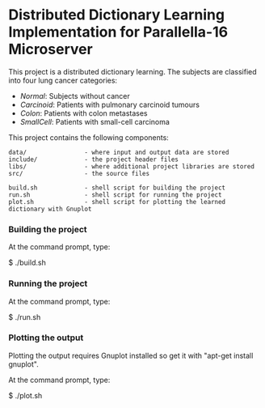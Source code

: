 # Distributed Dictionary Learning Implementation for Parallella-16 Microserver #

This project is a distributed dictionary learning. The subjects are classified into four lung cancer categories:

* *Normal*: Subjects without cancer
* *Carcinoid*: Patients with pulmonary carcinoid tumours
* *Colon*: Patients with colon metastases
* *SmallCell*: Patients with small-cell carcinoma

This project contains the following components:

    data/                - where input and output data are stored
    include/             - the project header files
    libs/                - where additional project libraries are stored
    src/                 - the source files

    build.sh             - shell script for building the project
    run.sh               - shell script for running the project
    plot.sh              - shell script for plotting the learned dictionary with Gnuplot

### Building the project ###

At the command prompt, type:

$ ./build.sh

### Running the project ###

At the command prompt, type:

$ ./run.sh

### Plotting the output ###

Plotting the output requires Gnuplot installed so get it with "apt-get install gnuplot".

At the command prompt, type:

$ ./plot.sh